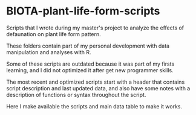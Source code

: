 # BIOTA-plant-life-form-scripts
Scripts that I wrote during my master's project to analyze the effects of defaunation on plant life form pattern.

These folders contain part of my personal development with data manipulation and analyses with R.

Some of these scripts are outdated because it was part of my firsts learning, and I did not optimized it after get new programmer skills.

The most recent and optimized scripts start with a header that contains script description and last updated data, and also have some notes with a description of functions or syntax throughout the script.

Here I make available the scripts and main data table to make it works.
